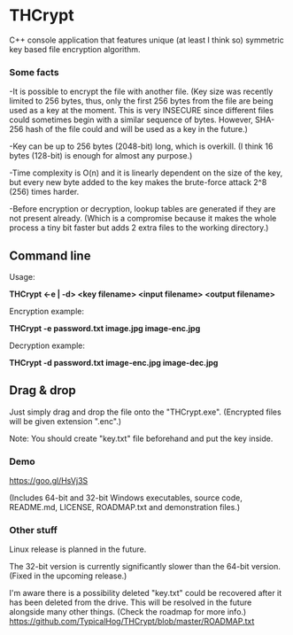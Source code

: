 # THCrypt
C++ console application that features unique (at least I think so) symmetric key based file encryption algorithm.

### Some facts
-It is possible to encrypt the file with another file. (Key size was recently limited to 256 bytes, thus, only the first 256 bytes from the file are being used as a key at the moment. This is very INSECURE since different files could sometimes begin with a similar sequence of bytes. However, SHA-256 hash of the file could and will be used as a key in the future.)

-Key can be up to 256 bytes (2048-bit) long, which is overkill. (I think 16 bytes (128-bit) is enough for almost any purpose.)

-Time complexity is O(n) and it is linearly dependent on the size of the key, but every new byte added to the key makes the brute-force attack 2^8 (256) times harder.

-Before encryption or decryption, lookup tables are generated if they are not present already. (Which is a compromise because it makes the whole process a tiny bit faster but adds 2 extra files to the working directory.)

## Command line
Usage:

**THCrypt \<-e | -d\> \<key filename\> \<input filename\> \<output filename\>**

Encryption example:

**THCrypt -e password.txt image.jpg image-enc.jpg**

Decryption example:

**THCrypt -d password.txt image-enc.jpg image-dec.jpg**

## Drag & drop
Just simply drag and drop the file onto the "THCrypt.exe". (Encrypted files will be given extension ".enc".)

Note: You should create "key.txt" file beforehand and put the key inside.

### Demo
https://goo.gl/HsVj3S

(Includes 64-bit and 32-bit Windows executables, source code, README.md, LICENSE, ROADMAP.txt and demonstration files.)

### Other stuff

Linux release is planned in the future.

The 32-bit version is currently significantly slower than the 64-bit version. (Fixed in the upcoming release.)

I'm aware there is a possibility deleted "key.txt" could be recovered after it has been deleted from the drive.
This will be resolved in the future alongside many other things. (Check the roadmap for more info.)
https://github.com/TypicalHog/THCrypt/blob/master/ROADMAP.txt
